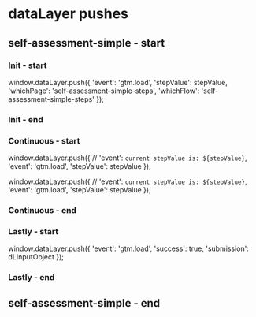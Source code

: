 # dataLayer pushes


## self-assessment-simple - start

### Init - start
window.dataLayer.push({
  'event': 'gtm.load',
  'stepValue': stepValue,
  'whichPage': 'self-assessment-simple-steps',
  'whichFlow': 'self-assessment-simple-steps'
});
### Init - end


### Continuous - start
<!-- Move forward -->
window.dataLayer.push({
  // 'event': `current stepValue is: ${stepValue}`,
  'event': 'gtm.load',
  'stepValue': stepValue
});

<!-- Move backward -->
window.dataLayer.push({
  // 'event': `current stepValue is: ${stepValue}`,
  'event': 'gtm.load',
  'stepValue': stepValue
});
### Continuous - end


### Lastly - start 
<!-- if stepValue === 5 and if progress button is clicked -->
window.dataLayer.push({
  'event': 'gtm.load',
  'success': true,
  'submission': dLInputObject
});
### Lastly - end 

## self-assessment-simple - end




